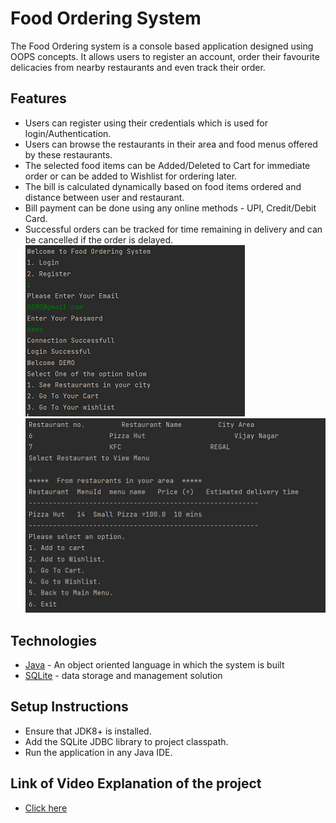 # Food Ordering System
The Food Ordering system is a console based application designed using OOPS concepts. It allows users to register an account, order their favourite delicacies from nearby restaurants and even track their order.

## Features
- Users can register using their credentials which is used for login/Authentication.
- Users can browse the restaurants in their area and food menus offered by these restaurants.
- The selected food items can be Added/Deleted to Cart for immediate order or can be added to Wishlist for ordering later.
- The bill is calculated dynamically based on food items ordered and distance between user and restaurant.
- Bill payment can be done using any online methods - UPI, Credit/Debit Card.
- Successful orders can be tracked for time remaining in delivery and can be cancelled if the order is delayed.
![screenshot1](https://github.com/osamaataullah/food_ordering/blob/7f81d52c58e333f2626a567d42eec25ee8522be7/screenshots/login.png) <br />
![screenshot1](https://github.com/osamaataullah/food_ordering/blob/7f81d52c58e333f2626a567d42eec25ee8522be7/screenshots/restaurants_menu.png)

## Technologies
- [Java](https://en.wikipedia.org/wiki/Java_(programming_language)) - An object oriented language in which the system is built
- [SQLite](https://en.wikipedia.org/wiki/SQLite) - data storage and management solution

## Setup Instructions
- Ensure that JDK8+ is installed.
- Add the SQLite JDBC library to project classpath.
- Run the application in any Java IDE.

## Link of Video Explanation of the project
- [Click here](https://drive.google.com/file/d/1q6pehPvx2OAP-JQwy6pfhsmLayYKQ5JF/view?usp=sharing)
